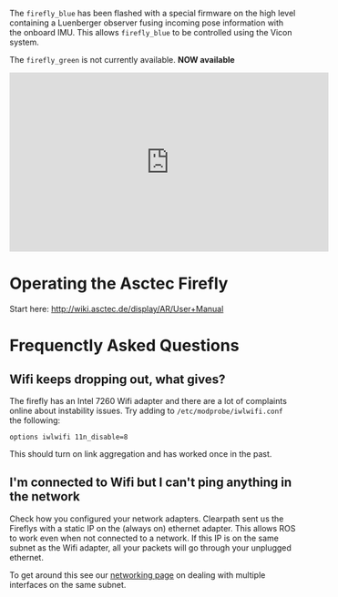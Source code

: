 The `firefly_blue` has been flashed with a special firmware on the high level containing a Luenberger observer fusing incoming pose information with the onboard IMU. This allows `firefly_blue` to be controlled using the Vicon system.

The `firefly_green` is not currently available. **NOW available**

<iframe width="560" height="315" src="https://www.youtube.com/embed/cFhYZdTYz7s" frameborder="0" allowfullscreen></iframe>

# Operating the Asctec Firefly

Start here: http://wiki.asctec.de/display/AR/User+Manual

# Frequenctly Asked Questions

## Wifi keeps dropping out, what gives?
The firefly has an Intel 7260 Wifi adapter and there are a lot of complaints online about instability issues. Try adding to `/etc/modprobe/iwlwifi.conf` the following:
```
options iwlwifi 11n_disable=8
```
This should turn on link aggregation and has worked once in the past.

## I'm connected to Wifi but I can't ping anything in the network
Check how you configured your network adapters. Clearpath sent us the Fireflys with a static IP on the (always on) ethernet adapter. This allows ROS to work even when not connected to a network. If this IP is on the same subnet as the Wifi adapter, all your packets will go through your unplugged ethernet.

To get around this see our [networking page](/Equipment/Networking/LAN.md) on dealing with multiple interfaces on the same subnet.
